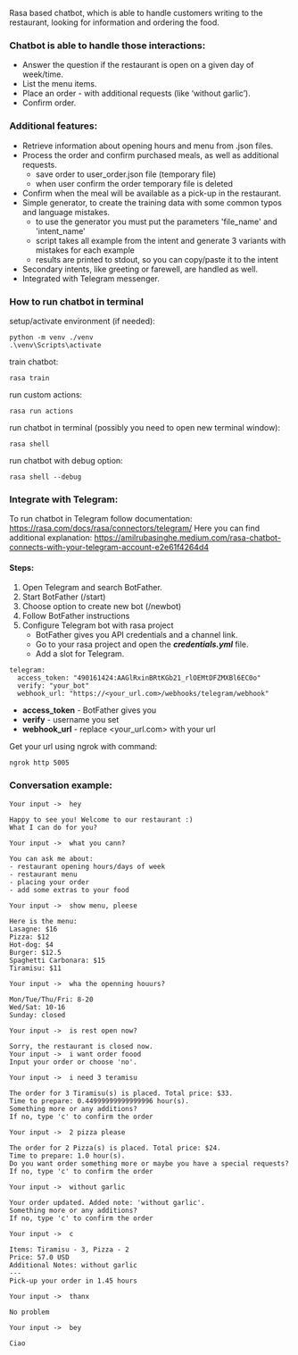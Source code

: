 Rasa based chatbot, which is able to handle 
customers writing to the restaurant, looking for information 
and ordering the food. 

### Chatbot is able to handle those interactions:

* Answer the question if the restaurant is open on a given day of week/time.
* List the menu items.
* Place an order - with additional requests (like ‘without garlic’).
* Confirm order.


### Additional features:

* Retrieve information about opening hours and menu from .json files.
* Process the order and confirm purchased meals, as well as additional requests.
  - save order to user_order.json file (temporary file)
  - when user confirm the order temporary file is deleted
* Confirm when the meal will be available as a pick-up in the restaurant. 
* Simple generator, to create the training data with some common typos and language mistakes.
  - to use the generator you must put the parameters 'file_name' and 'intent_name'
  - script takes all example from the intent and generate 3 variants with mistakes for each example
  - results are printed to stdout, so you can copy/paste it to the intent
* Secondary intents, like greeting or farewell, are handled as well.
* Integrated with Telegram messenger.


### How to run chatbot in terminal
setup/activate environment (if needed):
```
python -m venv ./venv
.\venv\Scripts\activate
```

train chatbot:
```
rasa train
```

run custom actions:
```
rasa run actions
```

run chatbot in terminal (possibly you need to open new terminal window):
```
rasa shell
```

run chatbot with debug option:
```
rasa shell --debug
```


### Integrate with Telegram:

To run chatbot in Telegram follow documentation: https://rasa.com/docs/rasa/connectors/telegram/
Here you can find additional explanation: https://amilrubasinghe.medium.com/rasa-chatbot-connects-with-your-telegram-account-e2e61f4264d4

#### Steps:
1. Open Telegram and search BotFather.
2. Start BotFather (/start)
3. Choose option to create new bot (/newbot)
4. Follow BotFather instructions
5. Configure Telegram bot with rasa project 
   - BotFather gives you API credentials and a channel link. 
   - Go to your rasa project and open the ***credentials.yml*** file. 
   - Add a slot for Telegram.
```
telegram:
  access_token: "490161424:AAGlRxinBRtKGb21_rlOEMtDFZMXBl6EC0o"
  verify: "your_bot"
  webhook_url: "https://<your_url.com>/webhooks/telegram/webhook"
```

* **access_token** - BotFather gives you
* **verify** - username you set
* **webhook_url** - replace <your_url.com> with your url

Get your url using ngrok with command: 
```
ngrok http 5005
```


### Conversation example:
```
Your input ->  hey

Happy to see you! Welcome to our restaurant :)
What I can do for you?

Your input ->  what you cann?

You can ask me about:
- restaurant opening hours/days of week
- restaurant menu
- placing your order
- add some extras to your food

Your input ->  show menu, pleese

Here is the menu:
Lasagne: $16
Pizza: $12
Hot-dog: $4
Burger: $12.5
Spaghetti Carbonara: $15
Tiramisu: $11

Your input ->  wha the openning houurs?

Mon/Tue/Thu/Fri: 8-20
Wed/Sat: 10-16
Sunday: closed

Your input ->  is rest open now?

Sorry, the restaurant is closed now.
Your input ->  i want order foood
Input your order or choose 'no'.

Your input ->  i need 3 teramisu

The order for 3 Tiramisu(s) is placed. Total price: $33.
Time to prepare: 0.44999999999999996 hour(s).
Something more or any additions?
If no, type 'c' to confirm the order

Your input ->  2 pizza please

The order for 2 Pizza(s) is placed. Total price: $24.
Time to prepare: 1.0 hour(s).
Do you want order something more or maybe you have a special requests?
If no, type 'c' to confirm the order

Your input ->  without garlic

Your order updated. Added note: 'without garlic'.
Something more or any additions?
If no, type 'c' to confirm the order

Your input ->  c

Items: Tiramisu - 3, Pizza - 2
Price: 57.0 USD
Additional Notes: without garlic
---
Pick-up your order in 1.45 hours

Your input ->  thanx

No problem

Your input ->  bey

Ciao
```